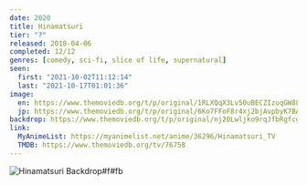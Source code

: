 ```yaml
---
date: 2020
title: Hinamatsuri
tier: "?"
released: 2018-04-06
completed: 12/12
genres: [comedy, sci-fi, slice of life, supernatural]
seen:
  first: "2021-10-02T11:12:14"
  last: "2021-10-17T01:01:36"
image:
  en: https://www.themoviedb.org/t/p/original/1RLXQqX3Lv50uBECZIzuqGW887t.jpg
  jp: https://www.themoviedb.org/t/p/original/6Ko7FFoF8r4xj2bjAvpbyK7BAiT.jpg
backdrop: https://www.themoviedb.org/t/p/original/nj20Lwljko9rqJfbRgfcgxPkqIC.jpg
link:
  MyAnimeList: https://myanimelist.net/anime/36296/Hinamatsuri_TV
  TMDB: https://www.themoviedb.org/tv/76758
---
```


![Hinamatsuri Backdrop#f#fb](https://www.themoviedb.org/t/p/original/phrFU1DPna3u8WkbKZi9UH7sQd9.jpg "Source: TMDB")
